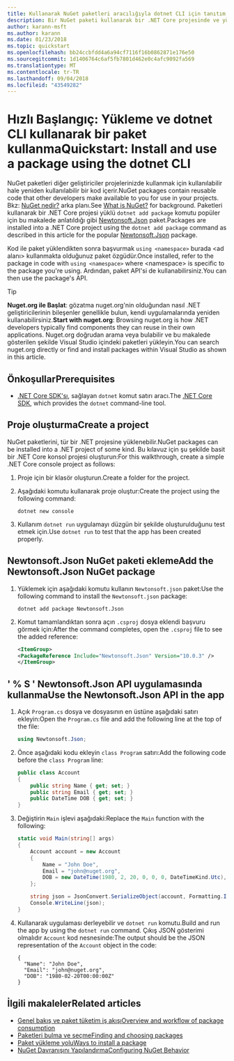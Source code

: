 ```yaml
---
title: Kullanarak NuGet paketleri aracılığıyla dotnet CLI için tanıtım Kılavuzu
description: Bir NuGet paketi kullanarak bir .NET Core projesinde ve yükleme işlemini bir gözden geçirme öğretici.
author: karann-msft
ms.author: karann
ms.date: 01/23/2018
ms.topic: quickstart
ms.openlocfilehash: bb24ccbfdd4a6a94cf7116f16b0862871e176e50
ms.sourcegitcommit: 1d1406764c6af5fb7801d462e0c4afc9092fa569
ms.translationtype: MT
ms.contentlocale: tr-TR
ms.lasthandoff: 09/04/2018
ms.locfileid: "43549282"
---
```

# <a name="quickstart-install-and-use-a-package-using-the-dotnet-cli"></a><span data-ttu-id="7cf60-103">Hızlı Başlangıç: Yükleme ve dotnet CLI kullanarak bir paket kullanma</span><span class="sxs-lookup"><span data-stu-id="7cf60-103">Quickstart: Install and use a package using the dotnet CLI</span></span>

<span data-ttu-id="7cf60-104">NuGet paketleri diğer geliştiriciler projelerinizde kullanmak için kullanılabilir hale yeniden kullanılabilir bir kod içerir.</span><span class="sxs-lookup"><span data-stu-id="7cf60-104">NuGet packages contain reusable code that other developers make available to you for use in your projects.</span></span> <span data-ttu-id="7cf60-105">Bkz: [NuGet nedir?](../What-is-NuGet.md) arka planı.</span><span class="sxs-lookup"><span data-stu-id="7cf60-105">See [What is NuGet?](../What-is-NuGet.md) for background.</span></span> <span data-ttu-id="7cf60-106">Paketleri kullanarak bir .NET Core projesi yüklü `dotnet add package` komutu popüler için bu makalede anlatıldığı gibi [Newtonsoft.Json](https://www.nuget.org/packages/Newtonsoft.Json/) paket.</span><span class="sxs-lookup"><span data-stu-id="7cf60-106">Packages are installed into a .NET Core project using the `dotnet add package` command as described in this article for the popular [Newtonsoft.Json](https://www.nuget.org/packages/Newtonsoft.Json/) package.</span></span>

<span data-ttu-id="7cf60-107">Kod ile paket yüklendikten sonra başvurmak `using <namespace>` burada \<ad alanı\> kullanmakta olduğunuz paket özgüdür.</span><span class="sxs-lookup"><span data-stu-id="7cf60-107">Once installed, refer to the package in code with `using <namespace>` where \<namespace\> is specific to the package you're using.</span></span> <span data-ttu-id="7cf60-108">Ardından, paket API'si de kullanabilirsiniz.</span><span class="sxs-lookup"><span data-stu-id="7cf60-108">You can then use the package's API.</span></span>

> [!Tip]
> <span data-ttu-id="7cf60-109">**Nuget.org ile Başlat**: gözatma nuget.org'nin olduğundan nasıl .NET geliştiricilerinin bileşenler genellikle bulun, kendi uygulamalarında yeniden kullanabilirsiniz.</span><span class="sxs-lookup"><span data-stu-id="7cf60-109">**Start with nuget.org**: Browsing nuget.org is how .NET developers typically find components they can reuse in their own applications.</span></span> <span data-ttu-id="7cf60-110">Nuget.org doğrudan arama veya bulabilir ve bu makalede gösterilen şekilde Visual Studio içindeki paketleri yükleyin.</span><span class="sxs-lookup"><span data-stu-id="7cf60-110">You can search nuget.org directly or find and install packages within Visual Studio as shown in this article.</span></span>

## <a name="prerequisites"></a><span data-ttu-id="7cf60-111">Önkoşullar</span><span class="sxs-lookup"><span data-stu-id="7cf60-111">Prerequisites</span></span>

- <span data-ttu-id="7cf60-112">[.NET Core SDK'sı](https://www.microsoft.com/net/download/), sağlayan `dotnet` komut satırı aracı.</span><span class="sxs-lookup"><span data-stu-id="7cf60-112">The [.NET Core SDK](https://www.microsoft.com/net/download/), which provides the `dotnet` command-line tool.</span></span>

## <a name="create-a-project"></a><span data-ttu-id="7cf60-113">Proje oluşturma</span><span class="sxs-lookup"><span data-stu-id="7cf60-113">Create a project</span></span>

<span data-ttu-id="7cf60-114">NuGet paketlerini, tür bir .NET projesine yüklenebilir.</span><span class="sxs-lookup"><span data-stu-id="7cf60-114">NuGet packages can be installed into a .NET project of some kind.</span></span> <span data-ttu-id="7cf60-115">Bu kılavuz için şu şekilde basit bir .NET Core konsol projesi oluşturun:</span><span class="sxs-lookup"><span data-stu-id="7cf60-115">For this walkthrough, create a simple .NET Core console project as follows:</span></span>

1. <span data-ttu-id="7cf60-116">Proje için bir klasör oluşturun.</span><span class="sxs-lookup"><span data-stu-id="7cf60-116">Create a folder for the project.</span></span>

1. <span data-ttu-id="7cf60-117">Aşağıdaki komutu kullanarak proje oluştur:</span><span class="sxs-lookup"><span data-stu-id="7cf60-117">Create the project using the following command:</span></span>

    ```cli
    dotnet new console
    ```

1. <span data-ttu-id="7cf60-118">Kullanım `dotnet run` uygulamayı düzgün bir şekilde oluşturulduğunu test etmek için.</span><span class="sxs-lookup"><span data-stu-id="7cf60-118">Use `dotnet run` to test that the app has been created properly.</span></span>

## <a name="add-the-newtonsoftjson-nuget-package"></a><span data-ttu-id="7cf60-119">Newtonsoft.Json NuGet paketi ekleme</span><span class="sxs-lookup"><span data-stu-id="7cf60-119">Add the Newtonsoft.Json NuGet package</span></span>

1. <span data-ttu-id="7cf60-120">Yüklemek için aşağıdaki komutu kullanın `Newtonsoft.json` paket:</span><span class="sxs-lookup"><span data-stu-id="7cf60-120">Use the following command to install the `Newtonsoft.json` package:</span></span>

    ```cli
    dotnet add package Newtonsoft.Json
    ```

2. <span data-ttu-id="7cf60-121">Komut tamamlandıktan sonra açın `.csproj` dosya eklendi başvuru görmek için:</span><span class="sxs-lookup"><span data-stu-id="7cf60-121">After the command completes, open the `.csproj` file to see the added reference:</span></span>

    ```xml
   <ItemGroup>
    <PackageReference Include="Newtonsoft.Json" Version="10.0.3" />
   </ItemGroup>
    ```

## <a name="use-the-newtonsoftjson-api-in-the-app"></a><span data-ttu-id="7cf60-122">' % S ' Newtonsoft.Json API uygulamasında kullanma</span><span class="sxs-lookup"><span data-stu-id="7cf60-122">Use the Newtonsoft.Json API in the app</span></span>

1. <span data-ttu-id="7cf60-123">Açık `Program.cs` dosya ve dosyasının en üstüne aşağıdaki satırı ekleyin:</span><span class="sxs-lookup"><span data-stu-id="7cf60-123">Open the `Program.cs` file and add the following line at the top of the file:</span></span>

    ```cs
    using Newtonsoft.Json;
    ```

1. <span data-ttu-id="7cf60-124">Önce aşağıdaki kodu ekleyin `class Program` satırı:</span><span class="sxs-lookup"><span data-stu-id="7cf60-124">Add the following code before the `class Program` line:</span></span>

    ```cs
    public class Account
    {
        public string Name { get; set; }
        public string Email { get; set; }
        public DateTime DOB { get; set; }
    }
    ```

1. <span data-ttu-id="7cf60-125">Değiştirin `Main` işlevi aşağıdaki:</span><span class="sxs-lookup"><span data-stu-id="7cf60-125">Replace the `Main` function with the following:</span></span>

    ```cs
    static void Main(string[] args)
    {
        Account account = new Account
        {
            Name = "John Doe",
            Email = "john@nuget.org",
            DOB = new DateTime(1980, 2, 20, 0, 0, 0, DateTimeKind.Utc),
        };

        string json = JsonConvert.SerializeObject(account, Formatting.Indented);
        Console.WriteLine(json);
    }
    ```

1. <span data-ttu-id="7cf60-126">Kullanarak uygulaması derleyebilir ve `dotnet run` komutu.</span><span class="sxs-lookup"><span data-stu-id="7cf60-126">Build and run the app by using the `dotnet run` command.</span></span> <span data-ttu-id="7cf60-127">Çıkış JSON gösterimi olmalıdır `Account` kod nesnesinde:</span><span class="sxs-lookup"><span data-stu-id="7cf60-127">The output should be the JSON representation of the `Account` object in the code:</span></span>

    ```output
    {
      "Name": "John Doe",
      "Email": "john@nuget.org",
      "DOB": "1980-02-20T00:00:00Z"
    }
    ```

## <a name="related-articles"></a><span data-ttu-id="7cf60-128">İlgili makaleler</span><span class="sxs-lookup"><span data-stu-id="7cf60-128">Related articles</span></span>

- [<span data-ttu-id="7cf60-129">Genel bakış ve paket tüketim iş akışı</span><span class="sxs-lookup"><span data-stu-id="7cf60-129">Overview and workflow of package consumption</span></span>](../consume-packages/overview-and-workflow.md)
- [<span data-ttu-id="7cf60-130">Paketleri bulma ve seçme</span><span class="sxs-lookup"><span data-stu-id="7cf60-130">Finding and choosing packages</span></span>](../consume-packages/finding-and-choosing-packages.md)
- [<span data-ttu-id="7cf60-131">Paket yükleme yolu</span><span class="sxs-lookup"><span data-stu-id="7cf60-131">Ways to install a package</span></span>](../consume-packages/ways-to-install-a-package.md)
- [<span data-ttu-id="7cf60-132">NuGet Davranışını Yapılandırma</span><span class="sxs-lookup"><span data-stu-id="7cf60-132">Configuring NuGet Behavior</span></span>](../consume-packages/configuring-nuget-behavior.md)
